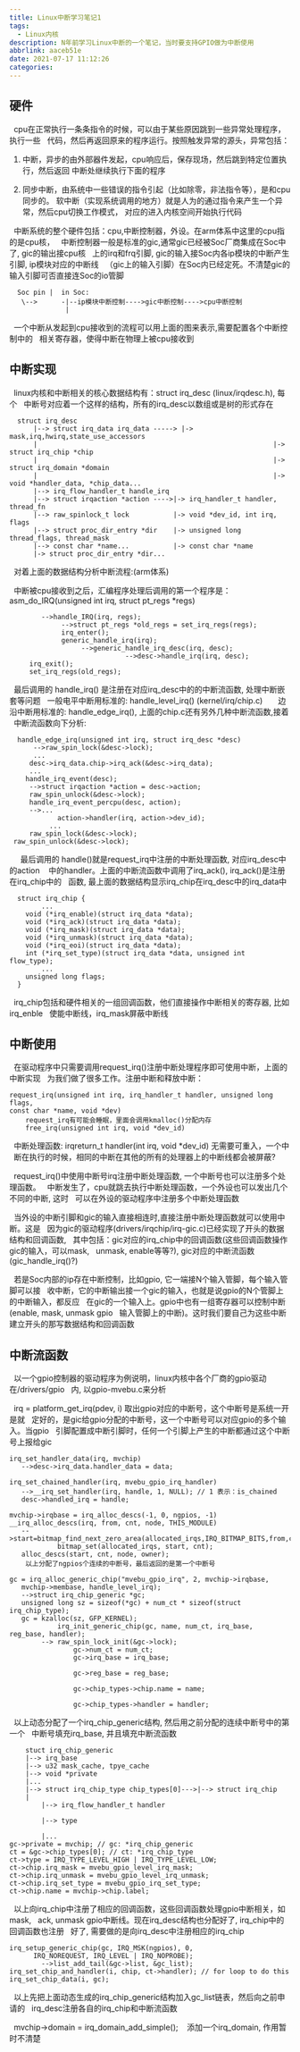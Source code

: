 ```yaml
---
title: Linux中断学习笔记1
tags:
  - Linux内核
description: N年前学习Linux中断的一个笔记，当时要支持GPIO做为中断使用
abbrlink: aaceb51e
date: 2021-07-17 11:12:26
categories:
---
```


硬件
----

  cpu在正常执行一条条指令的时候，可以由于某些原因跳到一些异常处理程序，执行一些
  代码，然后再返回原来的程序运行。按照触发异常的源头，异常包括：

1. 中断，异步的由外部器件发起，cpu响应后，保存现场，然后跳到特定位置执行，然后返回
   中断处继续执行下面的程序

2. 同步中断，由系统中一些错误的指令引起（比如除零，非法指令等），是和cpu同步的。
   软中断（实现系统调用的地方）就是人为的通过指令来产生一个异常，然后cpu切换工作模式，
   对应的进入内核空间开始执行代码

  中断系统的整个硬件包括：cpu,中断控制器，外设。在arm体系中这里的cpu指的是cpu核，
  中断控制器一般是标准的gic,通常gic已经被Soc厂商集成在Soc中了, gic的输出接cpu核
  上的irq和frq引脚, gic的输入接Soc内各ip模块的中断产生引脚, ip模块对应的中断线
  （gic上的输入引脚）在Soc内已经定死。不清楚gic的输入引脚可否直接连Soc的io管脚
```
  Soc pin |  in Soc:
   \-->      -|--ip模块中断控制---->gic中断控制---->cpu中断控制  
              | 
```
  一个中断从发起到cpu接收到的流程可以用上面的图来表示,需要配置各个中断控制中的
  相关寄存器，使得中断在物理上被cpu接收到

中断实现 
--------

  linux内核和中断相关的核心数据结构有：struct irq_desc (linux/irqdesc.h), 每个
  中断号对应着一个这样的结构，所有的irq_desc以数组或是树的形式存在
```
  struct irq_desc
      |--> struct irq_data irq_data -----> |-> mask,irq,hwirq,state_use_accessors
      |                                                           |-> struct irq_chip *chip
      |                                                           |-> struct irq_domain *domain 
      |                                                           |-> void *handler_data, *chip_data...
      |--> irq_flow_handler_t handle_irq   
      |--> struct irqaction *action ---->|-> irq_handler_t handler, thread_fn
      |--> raw_spinlock_t lock           |-> void *dev_id, int irq, flags
      |--> struct proc_dir_entry *dir    |-> unsigned long thread_flags, thread_mask
      |--> const char *name...           |-> const char *name
      |-> struct proc_dir_entry *dir...
```
  对着上面的数据结构分析中断流程:(arm体系)

  中断被cpu接收到之后，汇编程序处理后调用的第一个程序是：
  asm_do_IRQ(unsigned int irq, struct pt_regs *regs)
```
        -->handle_IRQ(irq, regs);
             -->struct pt_regs *old_regs = set_irq_regs(regs);
             irq_enter();
             generic_handle_irq(irq);
                  -->generic_handle_irq_desc(irq, desc);
                             -->desc->handle_irq(irq, desc);
     irq_exit();
     set_irq_regs(old_regs);
```

  最后调用的 handle_irq() 是注册在对应irq_desc中的的中断流函数, 处理中断嵌套等问题
  一般电平中断用标准的: handle_level_irq() (kernel/irq/chip.c)
      边沿中断用标准的: handle_edge_irq(), 上面的chip.c还有另外几种中断流函数,接着
  中断流函数向下分析:
```
  handle_edge_irq(unsigned int irq, struct irq_desc *desc)
      -->raw_spin_lock(&desc->lock);
      ...
     desc->irq_data.chip->irq_ack(&desc->irq_data); 
     ...
    handle_irq_event(desc);
     -->struct irqaction *action = desc->action;
     raw_spin_unlock(&desc->lock);
     handle_irq_event_percpu(desc, action);
     -->...
            action->handler(irq, action->dev_id);
          ...
     raw_spin_lock(&desc->lock);
 raw_spin_unlock(&desc->lock);
```
  
  最后调用的 handle()就是request_irq中注册的中断处理函数, 对应irq_desc中的action 
  中的handler。上面的中断流函数中调用了irq_ack(), irq_ack()是注册在irq_chip中的
  函数, 最上面的数据结构显示irq_chip在irq_desc中的irq_data中
```
  struct irq_chip {
	    ...
	void (*irq_enable)(struct irq_data *data);
	void (*irq_ack)(struct irq_data *data);
	void (*irq_mask)(struct irq_data *data);
	void (*irq_unmask)(struct irq_data *data);
	void (*irq_eoi)(struct irq_data *data);
	int (*irq_set_type)(struct irq_data *data, unsigned int flow_type);
	    ...
	unsigned long flags;
  }
```
  irq_chip包括和硬件相关的一组回调函数，他们直接操作中断相关的寄存器, 比如irq_enble
  使能中断线，irq_mask屏蔽中断线

中断使用
--------

  在驱动程序中只需要调用request_irq()注册中断处理程序即可使用中断，上面的中断实现
  为我们做了很多工作。注册中断和释放中断：
```
request_irq(unsigned int irq, irq_handler_t handler, unsigned long flags,
const char *name, void *dev)
    request_irq有可能会睡眠，里面会调用kmalloc()分配内存
    free_irq(unsigned int irq, void *dev_id)
```

  中断处理函数: irqreturn_t handler(int irq, void *dev_id) 无需要可重入，一个中
  断在执行的时候，相同的中断在其他的所有的处理器上的中断线都会被屏蔽?

  request_irq()中使用中断号irq注册中断处理函数, 一个中断号也可以注册多个处理函数。
  中断发生了，cpu就跳去执行中断处理函数，一个外设也可以发出几个不同的中断, 这时
  可以在外设的驱动程序中注册多个中断处理函数

  当外设的中断引脚和gic的输入直接相连时,直接注册中断处理函数就可以使用中断。这是
  因为gic的驱动程序(drivers/irqchip/irq-gic.c)已经实现了开头的数据结构和回调函数,
  其中包括：gic对应的irq_chip中的回调函数(这些回调函数操作gic的输入，可以mask,
  unmask, enable等等?), gic对应的中断流函数(gic_handle_irq()?)

  若是Soc内部的ip存在中断控制，比如gpio, 它一端接N个输入管脚，每个输入管脚可以接
  收中断，它的中断输出接一个gic的输入，也就是说gpio的N个管脚上的中断输入，都反应
  在gic的一个输入上。gpio中也有一组寄存器可以控制中断(enable, mask, unmask gpio
  输入管脚上的中断)。这时我们要自己为这些中断建立开头的那写数据结构和回调函数

中断流函数
----------

  以一个gpio控制器的驱动程序为例说明，linux内核中各个厂商的gpio驱动在/drivers/gpio
  内, 以gpio-mvebu.c来分析

  irq = platform_get_irq(pdev, i) 取出gpio对应的中断号，这个中断号是系统一开是就
  定好的，是gic给gpio分配的中断号，这一个中断号可以对应gpio的多个输入。当gpio
  引脚配置成中断引脚时，任何一个引脚上产生的中断都通过这个中断号上报给gic
```
irq_set_handler_data(irq, mvchip)
   -->desc->irq_data.handler_data = data;

irq_set_chained_handler(irq, mvebu_gpio_irq_handler)
   -->__irq_set_handler(irq, handle, 1, NULL); // 1 表示：is_chained
   desc->handled_irq = handle;
         
mvchip->irqbase = irq_alloc_descs(-1, 0, ngpios, -1)
__irq_alloc_descs(irq, from, cnt, node, THIS_MODULE)
   -->start=bitmap_find_next_zero_area(allocated_irqs,IRQ_BITMAP_BITS,from,cnt,0);
            bitmap_set(allocated_irqs, start, cnt);
   alloc_descs(start, cnt, node, owner);
    以上分配了ngpios个连续的中断号，最后返回的是第一个中断号
```
```
gc = irq_alloc_generic_chip("mvebu_gpio_irq", 2, mvchip->irqbase,
   mvchip->membase, handle_level_irq); 
   -->struct irq_chip_generic *gc;
   unsigned long sz = sizeof(*gc) + num_ct * sizeof(struct irq_chip_type);
   gc = kzalloc(sz, GFP_KERNEL);
            irq_init_generic_chip(gc, name, num_ct, irq_base, reg_base, handler);
        --> raw_spin_lock_init(&gc->lock);
                gc->num_ct = num_ct;
                gc->irq_base = irq_base;

                gc->reg_base = reg_base;

                gc->chip_types->chip.name = name;

                gc->chip_types->handler = handler;
```
  以上动态分配了一个irq_chip_generic结构, 然后用之前分配的连续中断号中的第一个
  中断号填充irq_base, 并且填充中断流函数
```
    stuct irq_chip_generic
    |--> irq_base
    |--> u32 mask_cache, tpye_cache
    |--> void *private
    |...
    |--> struct irq_chip_type chip_types[0]--->|--> struct irq_chip
    |                                                                         |--> irq_flow_handler_t handler
                                                                              |--> type
                                                                              |...
gc->private = mvchip; // gc: *irq_chip_generic 
ct = &gc->chip_types[0]; // ct: *irq_chip_type
ct->type = IRQ_TYPE_LEVEL_HIGH | IRQ_TYPE_LEVEL_LOW;
ct->chip.irq_mask = mvebu_gpio_level_irq_mask;
ct->chip.irq_unmask = mvebu_gpio_level_irq_unmask;
ct->chip.irq_set_type = mvebu_gpio_irq_set_type;
ct->chip.name = mvchip->chip.label;
```
  以上向irq_chip中注册了相应的回调函数，这些回调函数处理gpio中断相关，如mask,
  ack, unmask gpio中断线。现在irq_desc结构也分配好了, irq_chip中的回调函数也注册
  好了, 需要做的是向irq_desc中注册相应的irq_chip
```
irq_setup_generic_chip(gc, IRQ_MSK(ngpios), 0,
      IRQ_NOREQUEST, IRQ_LEVEL | IRQ_NOPROBE);
        -->list_add_tail(&gc->list, &gc_list);
irq_set_chip_and_handler(i, chip, ct->handler); // for loop to do this
irq_set_chip_data(i, gc);
```
  以上先把上面动态生成的irq_chip_generic结构加入gc_list链表，然后向之前申请的
  irq_desc注册各自的irq_chip和中断流函数

  mvchip->domain = irq_domain_add_simple(); 
  添加一个irq_domain, 作用暂时不清楚
